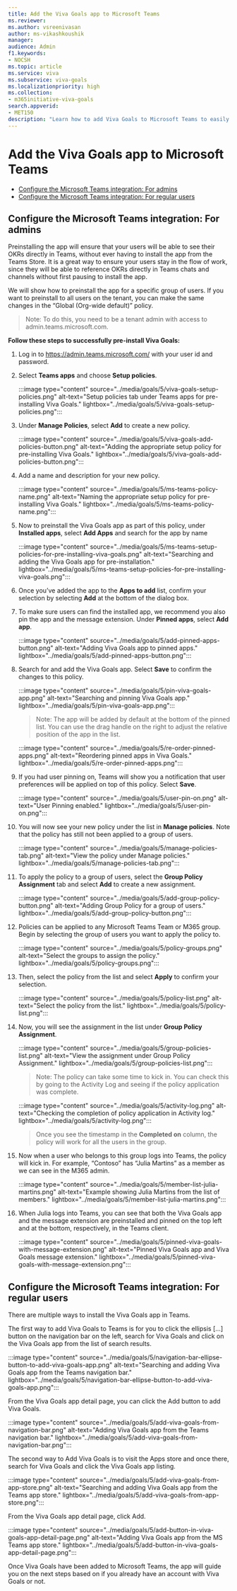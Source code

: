 ```yaml
---
title: Add the Viva Goals app to Microsoft Teams
ms.reviewer: 
ms.author: vsreenivasan
author: ms-vikashkoushik
manager: 
audience: Admin
f1.keywords:
- NOCSH
ms.topic: article
ms.service: viva
ms.subservice: viva-goals
ms.localizationpriority: high
ms.collection:  
- m365initiative-viva-goals  
search.appverid:
- MET150
description: "Learn how to add Viva Goals to Microsoft Teams to easily view, manage and share OKRs across your organization, without leaving Microsoft Teams."
---
```


# Add the Viva Goals app to Microsoft Teams

- [Configure the Microsoft Teams integration: For admins](#admin-setup)
- [Configure the Microsoft Teams integration: For regular users](#regular-user-setup)

<h2 id="admin-setup">Configure the Microsoft Teams integration: For admins</h2>

Preinstalling the app will ensure that your users will be able to see their OKRs directly in Teams, without ever having to install the app from the Teams Store. It is a great way to ensure your users stay in the flow of work, since they will be able to reference OKRs directly in Teams chats and channels without first pausing to install the app.  

We will show how to preinstall the app for a specific group of users. If you want to preinstall to all users on the tenant, you can make the same changes in the “Global (Org-wide default)” policy. 

> Note:
> To do this, you need to be a tenant admin with access to admin.teams.microsoft.com.

**Follow these steps to successfully pre-install Viva Goals:**

1. Log in to https://admin.teams.microsoft.com/ with your user id and password.
2. Select **Teams apps** and choose **Setup policies**.

      :::image type="content" source="../media/goals/5/viva-goals-setup-policies.png" alt-text="Setup policies tab under Teams apps for pre-installing Viva Goals." lightbox="../media/goals/5/viva-goals-setup-policies.png":::

3. Under **Manage Policies**, select **Add** to create a new policy.

      :::image type="content" source="../media/goals/5/viva-goals-add-policies-button.png" alt-text="Adding the appropriate setup policy for pre-installing Viva Goals." lightbox="../media/goals/5/viva-goals-add-policies-button.png":::

4. Add a name and description for your new policy.

   :::image type="content" source="../media/goals/5/ms-teams-policy-name.png" alt-text="Naming the appropriate setup policy for pre-installing Viva Goals." lightbox="../media/goals/5/ms-teams-policy-name.png":::

5. Now to preinstall the Viva Goals app as part of this policy, under **Installed apps**, select **Add Apps** and search for the app by name
   
    :::image type="content" source="../media/goals/5/ms-teams-setup-policies-for-pre-installing-viva-goals.png" alt-text="Searching and adding the Viva Goals app for pre-installation." lightbox="../media/goals/5/ms-teams-setup-policies-for-pre-installing-viva-goals.png":::

6. Once you’ve added the app to the **Apps to add** list, confirm your selection by selecting **Add** at the bottom of the dialog box.
7. To make sure users can find the installed app, we recommend you also pin the app and the message extension. Under **Pinned apps**, select **Add app**.

      :::image type="content" source="../media/goals/5/add-pinned-apps-button.png" alt-text="Adding Viva Goals app to pinned apps." lightbox="../media/goals/5/add-pinned-apps-button.png":::

8. Search for and add the Viva Goals app. Select **Save** to confirm the changes to this policy.

      :::image type="content" source="../media/goals/5/pin-viva-goals-app.png" alt-text="Searching and pinning Viva Goals app." lightbox="../media/goals/5/pin-viva-goals-app.png":::
   
   > Note:
   > The app will be added by default at the bottom of the pinned list. You can use the drag handle on the right to adjust the relative position of the app in the list.

      :::image type="content" source="../media/goals/5/re-order-pinned-apps.png" alt-text="Reordering pinned apps in Viva Goals." lightbox="../media/goals/5/re-order-pinned-apps.png":::
   
9. If you had user pinning on, Teams will show you a notification that user preferences will be applied on top of this policy. Select **Save**.

      :::image type="content" source="../media/goals/5/user-pin-on.png" alt-text="User Pinning enabled." lightbox="../media/goals/5/user-pin-on.png":::

10. You will now see your new policy under the list in **Manage policies**. Note that the policy has still not been applied to a group of users.

      :::image type="content" source="../media/goals/5/manage-policies-tab.png" alt-text="View the policy under Manage policies." lightbox="../media/goals/5/manage-policies-tab.png":::

11. To apply the policy to a group of users, select the **Group Policy Assignment** tab and select **Add** to create a new assignment.

      :::image type="content" source="../media/goals/5/add-group-policy-button.png" alt-text="Adding Group Policy for a group of users." lightbox="../media/goals/5/add-group-policy-button.png":::

12. Policies can be applied to any Microsoft Teams Team or M365 group. Begin by selecting the group of users you want to apply the policy to.

       :::image type="content" source="../media/goals/5/policy-groups.png" alt-text="Select the groups to assign the policy." lightbox="../media/goals/5/policy-groups.png":::

13. Then, select the policy from the list and select **Apply** to confirm your selection. 

       :::image type="content" source="../media/goals/5/policy-list.png" alt-text="Select the policy from the list." lightbox="../media/goals/5/policy-list.png":::

14. Now, you will see the assignment in the list under **Group Policy Assignment**.

       :::image type="content" source="../media/goals/5/group-policies-list.png" alt-text="View the assignment under Group Policy Assignment." lightbox="../media/goals/5/group-policies-list.png":::

    > Note:
    > The policy can take some time to kick in. You can check this by going to the Activity Log and seeing if the policy application was complete.
      
      :::image type="content" source="../media/goals/5/activity-log.png" alt-text="Checking the completion of policy application in Activity log." lightbox="../media/goals/5/activity-log.png":::
      
    > Once you see the timestamp in the **Completed on** column, the policy will work for all the users in the group.

15. Now when a user who belongs to this group logs into Teams, the policy will kick in. For example, “Contoso” has “Julia Martins” as a member as we can see in the M365 admin.
      
      :::image type="content" source="../media/goals/5/member-list-julia-martins.png" alt-text="Example showing Julia Martins from the list of members." lightbox="../media/goals/5/member-list-julia-martins.png":::
      
16. When Julia logs into Teams, you can see that both the Viva Goals app and the message extension are preinstalled and pinned on the top left and at the bottom, respectively, in the Teams client.

      :::image type="content" source="../media/goals/5/pinned-viva-goals-with-message-extension.png" alt-text="Pinned Viva Goals app and Viva Goals message extension." lightbox="../media/goals/5/pinned-viva-goals-with-message-extension.png":::
      
<h2 id="regular-user-setup">Configure the Microsoft Teams integration: For regular users</h2>

There are multiple ways to install the Viva Goals app in Teams.

The first way to add Viva Goals to Teams is for you to click the ellipsis […] button on the navigation bar on the left, search for Viva Goals and click on the Viva Goals app from the list of search results.

:::image type="content" source="../media/goals/5/navigation-bar-ellipse-button-to-add-viva-goals-app.png" alt-text="Searching and adding Viva Goals app from the Teams navigation bar." lightbox="../media/goals/5/navigation-bar-ellipse-button-to-add-viva-goals-app.png":::

From the Viva Goals app detail page, you can click the Add button to add Viva Goals.

:::image type="content" source="../media/goals/5/add-viva-goals-from-navigation-bar.png" alt-text="Adding Viva Goals app from the Teams navigation bar." lightbox="../media/goals/5/add-viva-goals-from-navigation-bar.png":::

The second way to Add Viva Goals is to visit the Apps store and once there, search for Viva Goals and click the Viva Goals app listing.

:::image type="content" source="../media/goals/5/add-viva-goals-from-app-store.png" alt-text="Searching and adding Viva Goals app from the Teams app store." lightbox="../media/goals/5/add-viva-goals-from-app-store.png":::

From the Viva Goals app detail page, click Add.

:::image type="content" source="../media/goals/5/add-button-in-viva-goals-app-detail-page.png" alt-text="Adding Viva Goals app from the MS Teams app store." lightbox="../media/goals/5/add-button-in-viva-goals-app-detail-page.png":::

Once Viva Goals have been added to Microsoft Teams, the app will guide you on the next steps based on if you already have an account with Viva Goals or not.
